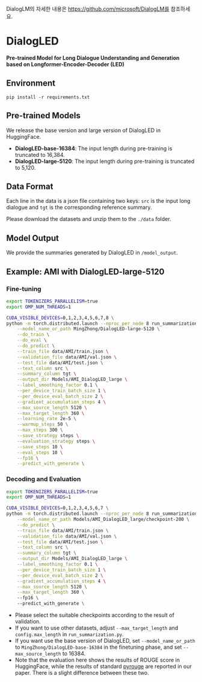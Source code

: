 DialogLM의 자세한 내용은 https://github.com/microsoft/DialogLM를 참조하세요.

# DialogLED
**Pre-trained Model for Long Dialogue Understanding and Generation based on Longformer-Encoder-Decoder (LED)**

## Environment
`pip install -r requirements.txt`

## Pre-trained Models

We release the base version and large version of DialogLED in HuggingFace.
- **DialogLED-base-16384**: The input length during pre-training is truncated to 16,384.
- **DialogLED-large-5120**: The input length during pre-training is truncated to 5,120.

## Data Format
Each line in the data is a json file containing two keys: `src` is the input long dialogue and `tgt` is the corresponding reference summary.

Please download the datasets and unzip them to the `./data` folder.

## Model Output
We provide the summaries generated by DialogLED in `/model_output`.

## Example: AMI with DialogLED-large-5120

### Fine-tuning

```bash
export TOKENIZERS_PARALLELISM=true
export OMP_NUM_THREADS=1

CUDA_VISIBLE_DEVICES=0,1,2,3,4,5,6,7,8 \
python -m torch.distributed.launch --nproc_per_node 8 run_summarization.py \
    --model_name_or_path MingZhong/DialogLED-large-5120 \
    --do_train \
    --do_eval \
    --do_predict \
    --train_file data/AMI/train.json \
    --validation_file data/AMI/val.json \
    --test_file data/AMI/test.json \
    --text_column src \
    --summary_column tgt \
    --output_dir Models/AMI_DialogLED_large \
    --label_smoothing_factor 0.1 \
    --per_device_train_batch_size 1 \
    --per_device_eval_batch_size 2 \
    --gradient_accumulation_steps 4 \
    --max_source_length 5120 \
    --max_target_length 360 \
    --learning_rate 2e-5 \
    --warmup_steps 50 \
    --max_steps 300 \
    --save_strategy steps \
    --evaluation_strategy steps \
    --save_steps 10 \
    --eval_steps 10 \
    --fp16 \
    --predict_with_generate \
```

### Decoding and Evaluation

```bash
export TOKENIZERS_PARALLELISM=true
export OMP_NUM_THREADS=1

CUDA_VISIBLE_DEVICES=0,1,2,3,4,5,6,7 \
python -m torch.distributed.launch --nproc_per_node 8 run_summarization.py \
    --model_name_or_path Models/AMI_DialogLED_large/checkpoint-200 \
    --do_predict \
    --train_file data/AMI/train.json \
    --validation_file data/AMI/val.json \
    --test_file data/AMI/test.json \
    --text_column src \
    --summary_column tgt \
    --output_dir Models/AMI_DialogLED_large \
    --label_smoothing_factor 0.1 \
    --per_device_train_batch_size 1 \
    --per_device_eval_batch_size 2 \
    --gradient_accumulation_steps 4 \
    --max_source_length 5120 \
    --max_target_length 360 \ 
    --fp16 \ 
    --predict_with_generate \
```

- Please select the suitable checkpoints according to the result of validation.
- If you want to use other datasets, adjust `--max_target_length` and `config.max_length` in `run_summarization.py`.
- If you want use the base version of DialogLED, set `--model_name_or_path` to `MingZhong/DialogLED-base-16384` in the finetuning phase, and set `--max_source_length` to 16384. 
- Note that the evaluation here shows the results of ROUGE score in HuggingFace, while the results of standard [pyrouge](https://github.com/bheinzerling/pyrouge) are reported in our paper. There is a slight difference between these two.
